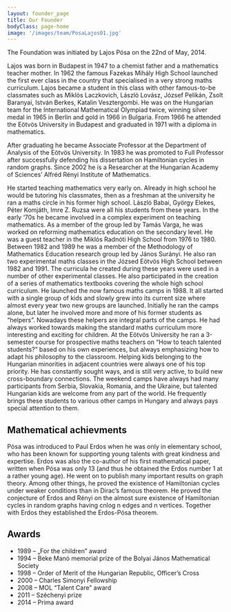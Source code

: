 ```yaml
---
layout: founder_page
title: Our Founder
bodyClass: page-home
image: '/images/team/PosaLajos01.jpg'
---
```


The Foundation was initiated by Lajos Pósa on the 22nd of May, 2014.

Lajos was born in Budapest in 1947 to a chemist father and a mathematics teacher mother. In 1962 the famous Fazekas Mihály High School launched the first ever class in the country that specialised in a very strong maths curriculum. Lajos became a student in this class with other famous-to-be classmates such as Miklós Laczkovich, László Lovász, József Pelikán, Zsolt Baranyai, István Berkes, Katalin Vesztergombi. He was on the Hungarian team for the International Mathematical Olympiad twice, winning silver medal in 1965 in Berlin and gold in 1966 in Bulgaria. From 1966 he attended the Eötvös University in Budapest and graduated in 1971 with a diploma in mathematics.

After graduating he became Associate Professor at the Department of Analysis of the Eötvös University. In 1983 he was promoted to Full Professor after successfully defending his dissertation on Hamiltonian cycles in random graphs. Since 2002 he is a Researcher at the Hungarian Academy of Sciences’ Alfréd Rényi Institute of Mathematics.

He started teaching mathematics very early on. Already in high school he would be tutoring his classmates, then as a freshman at the university he ran a maths circle in his former high school. László Babai, György Elekes, Péter Komjáth, Imre Z. Ruzsa were all his students from these years. In the early ‘70s he became involved in a complex experiment on teaching mathematics. As a member of the group led by Tamás Varga, he was worked on reforming mathematics education on the secondary level. He was a guest teacher in the Miklós Radnóti High School from 1976 to 1980. Between 1982 and 1989 he was a member of the Methodology of Mathematics Education research group led by János Surányi. He also ran two experimental maths classes in the Józsed Eötvös High School between 1982 and 1991. The curricula he created during these years were used in a number of other experimental classes. He also participated in the creation of a series of mathematics textbooks covering the whole high school curriculum.
He launched the now famous maths camps in 1988. It all started with a single group of kids and slowly grew into its current size where almost every year two new groups are launched. Initially he ran the camps alone, but later he involved more and more of his former students as “helpers”. Nowadays these helpers are integral parts of the camps.
He had always worked towards making the standard maths curriculum more interesting and exciting for children. At the Eötvös University he ran a 3-semester course for prospective maths teachers on “How to teach talented students?” based on his own experiences, but always emphasizing how to adapt his philosophy to the classroom.
Helping kids belonging to the Hungarian minorities in adjacent countries were always one of his top priority. He has constantly sought ways, and is still very active, to build new cross-boundary connections. The weekend camps have always had many participants from Serbia, Slovakia, Romania, and the Ukraine, but talented Hungarian kids are welcome from any part of the world. He frequently brings these students to various other camps in Hungary and always pays special attention to them.

## Mathematical achievments
Pósa was introduced to Paul Erdos when he was only in elementary school, who has been known for supporting young talents with great kindness and expertise. Erdos was also the co-author of his first mathematical paper, written when Pósa was only 13 (and thus he obtained the Erdos number 1 at a rather young age). He went on to publish many important results on graph theory. Among other things, he proved the existence of Hamiltonian cycles under weaker conditions than in Dirac’s famous theorem. He proved the conjecture of Erdos and Rényi on the almost sure existence of Hamiltonian cycles in random graphs having cnlog n edges and n vertices. Together with Erdos they established the Erdos-Pósa theorem.

## Awards

* 1989 – „For the children” award
* 1994 – Beke Manó memorial prize of the Bolyai János Mathematical Society
* 1998 – Order of Merit of the Hungarian Republic, Officer’s Cross
* 2000 – Charles Simonyi Fellowship
* 2008 – MOL “Talent Care” award
* 2011 – Széchenyi prize
* 2014 – Prima award
